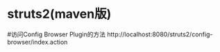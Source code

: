 # struts2(maven版)
#访问Config Browser Plugin的方法
http://localhost:8080/struts2/config-browser/index.action
